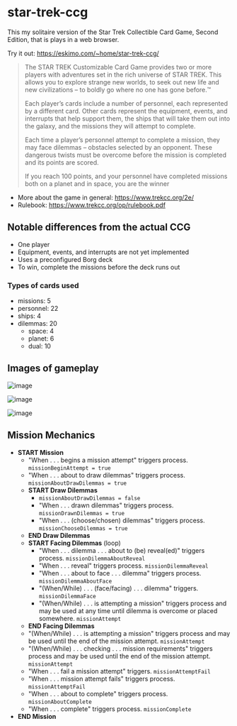 # star-trek-ccg

This my solitaire version of the Star Trek Collectible Card Game, Second Edition, that is plays in a web browser. 

Try it out: https://eskimo.com/~home/star-trek-ccg/

> The STAR TREK Customizable Card Game provides two or more players with adventures set in the rich universe of STAR TREK. This allows you to explore strange new worlds, to seek out new life and new civilizations – to boldly go where no one has gone before.™
>
> Each player’s cards include a number of personnel, each represented by a different card. Other cards represent the equipment, events, and interrupts that help support them, the ships that will take them out into the galaxy, and the missions they will attempt to complete.
>
> Each time a player’s personnel attempt to complete a mission, they may face dilemmas – obstacles selected by an opponent. These dangerous twists must be overcome before the mission is completed and its points are scored.
>
> If you reach 100 points, and your personnel have completed missions both on a planet and in space, you are the winner

- More about the game in general: https://www.trekcc.org/2e/
- Rulebook: https://www.trekcc.org/op/rulebook.pdf

## Notable differences from the actual CCG

- One player
- Equipment, events, and interrupts are not yet implemented
- Uses a preconfigured Borg deck
- To win, complete the missions before the deck runs out

### Types of cards used

- missions: 5
- personnel: 22
- ships: 4
- dilemmas: 20
    - space: 4
    - planet: 6
    - dual: 10

## Images of gameplay

![image](https://user-images.githubusercontent.com/2509012/224824548-ab04c3ea-5ebc-48d0-9a58-9e9674881444.png)

![image](https://user-images.githubusercontent.com/2509012/224823161-48266afb-c747-43bb-aa93-79a9eafb6444.png)

![image](https://user-images.githubusercontent.com/2509012/224821860-ed0b2e0f-330f-4479-b454-f0aa256ace73.png)


## Mission Mechanics

- **START Mission**
    - "When . . . begins a mission attempt" triggers process. `missionBeginAttempt = true`
    - "When . . . about to draw dilemmas" triggers process. `missionAboutDrawDilemmas = true`
    - **START Draw Dilemmas**
        - `missionAboutDrawDilemmas = false`
        - "When . . . drawn dilemmas" triggers process. `missionDrawnDilemmas = true`
        - "When . . . (choose/chosen) dilemmas" triggers process. `missionChooseDilemmas = true`
    - **END Draw Dilemmas**
    - **START Facing Dilemmas** (loop)
        - "When . . . dilemma . . . about to (be) reveal(ed)" triggers process. `missionDilemmaAboutReveal`
        - "When . . . reveal" triggers process. `missionDilemmaReveal`
        - "When . . . about to face . . . dilemma" triggers process. `missionDilemmaAboutFace`
        - "(When/While) . . . (face/facing) . . . dilemma" triggers. `missionDilemmaFace`
        - "(When/While) . . . is attempting a mission" triggers process and may be used at any time until dilemma is overcome or placed somewhere. `missionAttempt`
    - **END Facing Dilemmas**
    - "(When/While) . . . is attempting a mission" triggers process and may be used until the end of the mission attempt. `missionAttempt`
    - "(When/While) . . . checking . . . mission requirements" triggers process and may be used until the end of the mission attempt. `missionAttempt`
    - "When . . . fail a mission attempt" triggers. `missionAttemptFail`
    - "When . . . mission attempt fails" triggers process. `missionAttemptFail`	
    - "When . . . about to complete" triggers process. `missionAboutComplete`
    - "When . . . complete" triggers process. `missionComplete`
- **END Mission**

